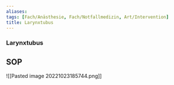 ```yaml
---
aliases: 
tags: [Fach/Anästhesie, Fach/Notfallmedizin, Art/Intervention]
title: Larynxtubus
---
```

### Larynxtubus
## SOP
![[Pasted image 20221023185744.png]]